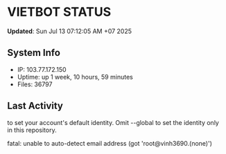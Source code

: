 # VIETBOT STATUS
**Updated**: Sun Jul 13 07:12:05 AM +07 2025

## System Info
- IP: 103.77.172.150
- Uptime: up 1 week, 10 hours, 59 minutes
- Files: 36797

## Last Activity

to set your account's default identity.
Omit --global to set the identity only in this repository.

fatal: unable to auto-detect email address (got 'root@vinh3690.(none)')
